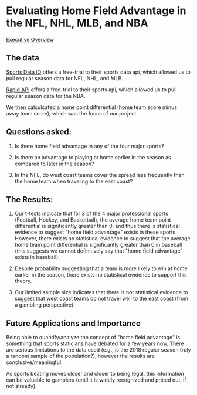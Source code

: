 # Evaluating Home Field Advantage in the NFL, NHL, MLB, and NBA


[Executive Overview](https://drive.google.com/file/d/1bb70sbMhMmD-Y1ZknKjrRkI26XcPFani/view?usp=sharing)


## The data
[Sports Data iO](https://sportsdata.io/) offers a free-trial to their sports data api, which allowed us to pull regular season data for NFL, NHL, and MLB. 

[Rapid API](https://rapidapi.com/) offers a free-trial to their sports api, which allowed us to pull regular season data for the NBA.

We then calculcated a home point differential (home team score minus away team score), which was the focus of our project.

## Questions asked:
1. Is there home field advantage in any of the four major sports?

2. Is there an advantage to playing at home earlier in the season as compared to later in the season?

3. In the NFL, do west coast teams cover the spread less frequently than the home team when traveling to the east coast?

## The Results:
1. Our t-tests indicate that for 3 of the 4 major professional sports (Football, Hockey, and Basketball), the average home team point differential is significantly greater than 0, and thus there is statistical evidence to suggest "home field advantage" exists in these sports. However, there exists no statistical evidence to suggest that the average home team point differential is significantly greater than 0 in baseball (this suggests we cannot definitively say that "home field advantage" exists in baseball).

2. Despite probability suggesting that a team is more likely to win at home earlier in the season, there exists no statistical evidence to support this theory.

3. Our limited sample size indicates that there is not statistical evidence to suggest that west coast teams do not travel well to the east coast (from a gambling perspective).

## Future Applications and Importance
Being able to quantify/analyze the concept of "home field advantage" is something that sports staticians have debated for a few years now. There are serious limitations to the data used (e.g., is the 2018 regular season truly a random sample of the population?), however the results are conclusive/meaningful. 

As sports beating moves closer and closer to being legal, this information can be valuable to gamblers (until it is widely recognized and priced out, if not already).